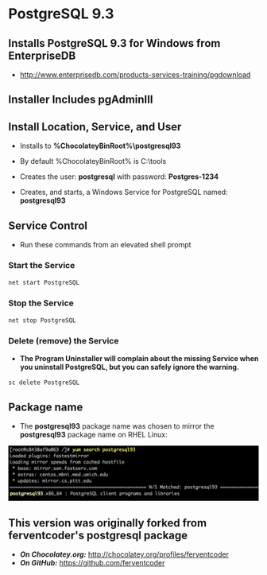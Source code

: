 PostgreSQL 9.3
==============

## Installs PostgreSQL 9.3 for Windows from EnterpriseDB
* http://www.enterprisedb.com/products-services-training/pgdownload

## Installer Includes pgAdminIII

## Install Location, Service, and User
* Installs to **%ChocolateyBinRoot%\postgresql93**
* By default %ChocolateyBinRoot% is C:\tools

* Creates the user: **postgresql** with password: **Postgres-1234**
* Creates, and starts, a Windows Service for PostgreSQL named: **postgresql93**

## Service Control
* Run these commands from an elevated shell prompt

### Start the Service
```bash
net start PostgreSQL
```

### Stop the Service
```bash
net stop PostgreSQL
```

### Delete (remove) the Service
* **The Program Uninstaller will complain about the missing Service when you uninstall PostgreSQL, but you can safely ignore the warning.**
```bash
sc delete PostgreSQL
```

## Package name
* The **postgresql93** package name was chosen to mirror the **postgresql93** package name on RHEL Linux:
<img src="https://raw.githubusercontent.com/DevoKun/chocolatey-templates/master/postgresql93/postgresql93_package_on_rhel.png" />


## This version was originally forked from ferventcoder's postgresql package
* ***On Chocolatey.org:*** http://chocolatey.org/profiles/ferventcoder
* ***On GitHub:*** https://github.com/ferventcoder




